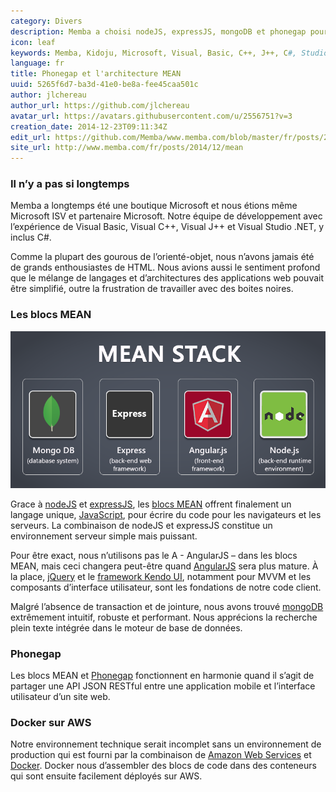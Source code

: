 ```yaml
---
category: Divers
description: Memba a choisi nodeJS, expressJS, mongoDB et phonegap pour construire ses solutions logicielles.
icon: leaf
keywords: Memba, Kidoju, Microsoft, Visual, Basic, C++, J++, C#, Studio, Silverlight, Java, MTS, SQL, MySQL, Oracle, logiciel libre, informatique dématérialisée, Amazon, AWS, Apple, iOS, Android, JavaScript, nodeJS, MEAN
language: fr
title: Phonegap et l'architecture MEAN
uuid: 5265f6d7-ba3d-41e0-be8a-fee45caa501c
author: jlchereau
author_url: https://github.com/jlchereau
avatar_url: https://avatars.githubusercontent.com/u/2556751?v=3
creation_date: 2014-12-23T09:11:34Z
edit_url: https://github.com/Memba/www.memba.com/blob/master/fr/posts/2014/mean.md
site_url: http://www.memba.com/fr/posts/2014/12/mean
---
```

### Il n’y a pas si longtemps

Memba a longtemps été une boutique Microsoft et nous étions même Microsoft ISV et partenaire Microsoft. 
Notre équipe de développement avec l’expérience de Visual Basic, Visual C++, Visual J++ et Visual Studio .NET, y inclus C#.

Comme la plupart des gourous de l’orienté-objet, nous n’avons jamais été de grands enthousiastes de HTML. Nous avions aussi le sentiment profond que le mélange de langages et d’architectures des applications web pouvait être simplifié, outre la frustration de travailler avec des boites noires.
 
### Les blocs MEAN

![Les blocs MEAN](https://raw.githubusercontent.com/Memba/www.memba.com/master/fr/posts/2014/mean.png)

Grace à [nodeJS](https://nodejs.org/) et [expressJS](http://expressjs.com/), les [blocs MEAN](https://en.wikipedia.org/wiki/MEAN_(software_bundle)) offrent finalement un langage unique,
[JavaScript](https://en.wikipedia.org/wiki/JavaScript), pour écrire du code pour les navigateurs et les serveurs. La combinaison de nodeJS et expressJS constitue un environnement serveur simple mais puissant.

Pour être exact, nous n’utilisons pas le A - AngularJS – dans les blocs MEAN, mais ceci changera peut-être quand [AngularJS](https://angularjs.org/) sera plus mature.
À la place, [jQuery](http://jquery.com/) et le [framework Kendo UI](http://www.telerik.com/kendo-ui), notamment pour MVVM et les composants d’interface utilisateur, sont les fondations de notre code client.

Malgré l’absence de transaction et de jointure, nous avons trouvé [mongoDB](http://www.mongodb.org) extrêmement intuitif, robuste et performant. Nous apprécions la recherche plein texte intégrée dans le moteur de base de données.

### Phonegap

Les blocs MEAN et [Phonegap](http://phonegap.com/) fonctionnent en harmonie quand il s’agit de partager une API JSON RESTful entre une application mobile et l’interface utilisateur d’un site web.

### Docker sur AWS

Notre environnement technique serait incomplet sans un environnement de production qui est fourni par la combinaison de [Amazon Web Services](https://aws.amazon.com/) et [Docker](https://www.docker.com/).
Docker nous d’assembler des blocs de code dans des conteneurs qui sont ensuite facilement déployés sur AWS.